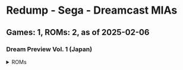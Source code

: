 # Redump - Sega - Dreamcast MIAs
## Games: 1, ROMs: 2, as of 2025-02-06
### Dream Preview Vol. 1 (Japan)
<details>
<summary>ROMs</summary>

Dream Preview Vol. 1 (Japan) (Track 1).bin, CRC: ddf41288

Dream Preview Vol. 1 (Japan) (Track 3).bin, CRC: 3a1c01de
</details>

